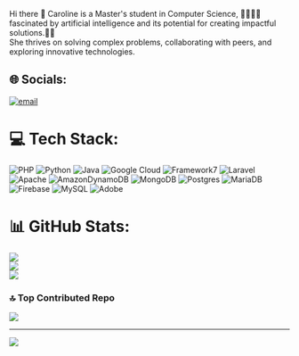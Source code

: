Hi there 👋
Caroline is a Master's student in Computer Science, 👩‍💻👩‍💻fascinated by artificial intelligence and its potential for creating impactful solutions.👩‍💻 <br/>She thrives on solving complex problems, collaborating with peers, and exploring innovative technologies.


## 🌐 Socials:
[![email](https://img.shields.io/badge/Email-D14836?logo=gmail&logoColor=white)](mailto:carolineapio17@gmail.com) 

# 💻 Tech Stack:
![PHP](https://img.shields.io/badge/php-%23777BB4.svg?style=for-the-badge&logo=php&logoColor=white) ![Python](https://img.shields.io/badge/python-3670A0?style=for-the-badge&logo=python&logoColor=ffdd54) ![Java](https://img.shields.io/badge/java-%23ED8B00.svg?style=for-the-badge&logo=openjdk&logoColor=white) ![Google Cloud](https://img.shields.io/badge/GoogleCloud-%234285F4.svg?style=for-the-badge&logo=google-cloud&logoColor=white) ![Framework7](https://img.shields.io/badge/framework7-%23EE350F.svg?style=for-the-badge&logo=framework7&logoColor=white) ![Laravel](https://img.shields.io/badge/laravel-%23FF2D20.svg?style=for-the-badge&logo=laravel&logoColor=white) ![Apache](https://img.shields.io/badge/apache-%23D42029.svg?style=for-the-badge&logo=apache&logoColor=white) ![AmazonDynamoDB](https://img.shields.io/badge/Amazon%20DynamoDB-4053D6?style=for-the-badge&logo=Amazon%20DynamoDB&logoColor=white) ![MongoDB](https://img.shields.io/badge/MongoDB-%234ea94b.svg?style=for-the-badge&logo=mongodb&logoColor=white) ![Postgres](https://img.shields.io/badge/postgres-%23316192.svg?style=for-the-badge&logo=postgresql&logoColor=white) ![MariaDB](https://img.shields.io/badge/MariaDB-003545?style=for-the-badge&logo=mariadb&logoColor=white) ![Firebase](https://img.shields.io/badge/firebase-a08021?style=for-the-badge&logo=firebase&logoColor=ffcd34) ![MySQL](https://img.shields.io/badge/mysql-4479A1.svg?style=for-the-badge&logo=mysql&logoColor=white) ![Adobe](https://img.shields.io/badge/adobe-%23FF0000.svg?style=for-the-badge&logo=adobe&logoColor=white)
# 📊 GitHub Stats:
![](https://github-readme-stats.vercel.app/api?username=Carolynn17&theme=merko&hide_border=false&include_all_commits=false&count_private=false)<br/>
![](https://nirzak-streak-stats.vercel.app/?user=Carolynn17&theme=merko&hide_border=false)<br/>
![](https://github-readme-stats.vercel.app/api/top-langs/?username=Carolynn17&theme=merko&hide_border=false&include_all_commits=false&count_private=false&layout=compact)

### 🔝 Top Contributed Repo
![](https://github-contributor-stats.vercel.app/api?username=Carolynn17&limit=5&theme=dark&combine_all_yearly_contributions=true)

---
[![](https://visitcount.itsvg.in/api?id=Carolynn17&icon=0&color=0)](https://visitcount.itsvg.in)

<!-- Proudly created with GPRM ( https://gprm.itsvg.in ) -->



